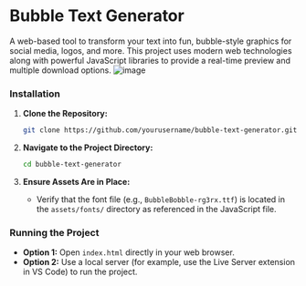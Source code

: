 # Bubble Text Generator

A web-based tool to transform your text into fun, bubble-style graphics for social media, logos, and more. This project uses modern web technologies along with powerful JavaScript libraries to provide a real-time preview and multiple download options.
![image](https://github.com/user-attachments/assets/609b3aa2-9337-45dd-b860-ba3a67032259)

### Installation

1. **Clone the Repository:**

   ```bash
   git clone https://github.com/yourusername/bubble-text-generator.git
   ```

2. **Navigate to the Project Directory:**

   ```bash
   cd bubble-text-generator
   ```

3. **Ensure Assets Are in Place:**

   - Verify that the font file (e.g., `BubbleBobble-rg3rx.ttf`) is located in the `assets/fonts/` directory as referenced in the JavaScript file.

### Running the Project

- **Option 1:** Open `index.html` directly in your web browser.
- **Option 2:** Use a local server (for example, use the Live Server extension in VS Code) to run the project.

 
